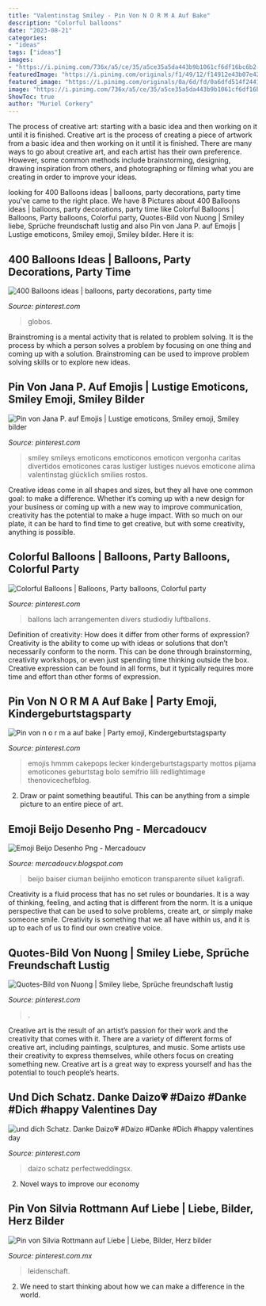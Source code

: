 ```yaml
---
title: "Valentinstag Smiley - Pin Von N O R M A Auf Bake"
description: "Colorful balloons"
date: "2023-08-21"
categories:
- "ideas"
tags: ["ideas"]
images:
- "https://i.pinimg.com/736x/a5/ce/35/a5ce35a5da443b9b1061cf6df16bc6b2--caritas-emoji-funny-emoji.jpg"
featuredImage: "https://i.pinimg.com/originals/f1/49/12/f14912e43b07e425cc7c5ce1da11ab04.jpg"
featured_image: "https://i.pinimg.com/originals/0a/6d/fd/0a6dfd514f2441cfd084f386af22e3ac.jpg"
image: "https://i.pinimg.com/736x/a5/ce/35/a5ce35a5da443b9b1061cf6df16bc6b2--caritas-emoji-funny-emoji.jpg"
ShowToc: true
author: "Muriel Corkery"
---
```



The process of creative art: starting with a basic idea and then working on it until it is finished.
Creative art is the process of creating a piece of artwork from a basic idea and then working on it until it is finished. There are many ways to go about creative art, and each artist has their own preference. However, some common methods include brainstorming, designing, drawing inspiration from others, and photographing or filming what you are creating in order to improve your ideas.

	

		
looking for 400 Balloons ideas | balloons, party decorations, party time you've came to the right place. We have 8 Pictures about 400 Balloons ideas | balloons, party decorations, party time like Colorful Balloons | Balloons, Party balloons, Colorful party, Quotes-Bild von Nuong | Smiley liebe, Sprüche freundschaft lustig and also Pin von Jana P. auf Emojis | Lustige emoticons, Smiley emoji, Smiley bilder. Here it is:
		
    
## 400 Balloons Ideas | Balloons, Party Decorations, Party Time

<img loading=lazy src="https://i.pinimg.com/474x/92/e4/8d/92e48d4ca7370b7b0517292fbf84e78a--balloon-arches-balloon-arch-diy.jpg" onerror="this.onerror=null;this.src='https://tse4.mm.bing.net/th?id=OIP.9vDy2rXvI1YHVfGd-vtoYQAAAA&amp;pid=15.1';" alt="400 Balloons ideas | balloons, party decorations, party time">

_Source: pinterest.com_

>globos. 

	

Brainstroming is a mental activity that is related to problem solving. It is the process by which a person solves a problem by focusing on one thing and coming up with a solution. Brainstroming can be used to improve problem solving skills or to explore new ideas.

    
## Pin Von Jana P. Auf Emojis | Lustige Emoticons, Smiley Emoji, Smiley Bilder

<img loading=lazy src="https://i.pinimg.com/736x/a5/ce/35/a5ce35a5da443b9b1061cf6df16bc6b2--caritas-emoji-funny-emoji.jpg" onerror="this.onerror=null;this.src='https://tse2.mm.bing.net/th?id=OIP.t7X8hutpF8kr-6wWlQtMbQAAAA&amp;pid=15.1';" alt="Pin von Jana P. auf Emojis | Lustige emoticons, Smiley emoji, Smiley bilder">

_Source: pinterest.com_

>smiley smileys emoticons emoticonos emoticon vergonha caritas divertidos emoticones caras lustiger lustiges nuevos emoticone alima valentinstag glücklich smilies rostos. 

	

Creative ideas come in all shapes and sizes, but they all have one common goal: to make a difference. Whether it’s coming up with a new design for your business or coming up with a new way to improve communication, creativity has the potential to make a huge impact. With so much on our plate, it can be hard to find time to get creative, but with some creativity, anything is possible.

    
## Colorful Balloons | Balloons, Party Balloons, Colorful Party

<img loading=lazy src="https://i.pinimg.com/originals/0a/6d/fd/0a6dfd514f2441cfd084f386af22e3ac.jpg" onerror="this.onerror=null;this.src='https://tse1.mm.bing.net/th?id=OIP.ga2XOiiGQ4M19ZkhL1cTUQHaLG&amp;pid=15.1';" alt="Colorful Balloons | Balloons, Party balloons, Colorful party">

_Source: pinterest.com_

>ballons lach arrangementen divers studiodiy luftballons. 

	

Definition of creativity: How does it differ from other forms of expression?
Creativity is the ability to come up with ideas or solutions that don’t necessarily conform to the norm. This can be done through brainstorming, creativity workshops, or even just spending time thinking outside the box. Creative expression can be found in all forms, but it typically requires more time and effort than other forms of expression.

    
## Pin Von N O R M A Auf Bake | Party Emoji, Kindergeburtstagsparty

<img loading=lazy src="https://i.pinimg.com/originals/f1/49/12/f14912e43b07e425cc7c5ce1da11ab04.jpg" onerror="this.onerror=null;this.src='https://tse1.mm.bing.net/th?id=OIP.YOeoDhQYuSPB-SzSsiY94gHaNK&amp;pid=15.1';" alt="Pin von n o r m a auf bake | Party emoji, Kindergeburtstagsparty">

_Source: pinterest.com_

>emojis hmmm cakepops lecker kindergeburtstagsparty mottos pijama emoticones geburtstag bolo semifrio lilli redlightimage thenovicechefblog. 

	

2. Draw or paint something beautiful. This can be anything from a simple picture to an entire piece of art.

    
## Emoji Beijo Desenho Png - Mercadoucv

<img loading=lazy src="https://img2.gratispng.com/20180403/xxq/kisspng-emoji-kiss-smiley-emoticon-face-kiss-smiley-5ac3831bed6d09.0404011815227625239725.jpg" onerror="this.onerror=null;this.src='https://tse3.mm.bing.net/th?id=OIP.DlYOEWKCU3jT98wNBMSUvwHaEc&amp;pid=15.1';" alt="Emoji Beijo Desenho Png - Mercadoucv">

_Source: mercadoucv.blogspot.com_

>beijo baiser ciuman beijinho emoticon transparente siluet kaligrafi. 

	

Creativity is a fluid process that has no set rules or boundaries. It is a way of thinking, feeling, and acting that is different from the norm. It is a unique perspective that can be used to solve problems, create art, or simply make someone smile. Creativity is something that we all have within us, and it is up to each of us to find our own creative voice.

    
## Quotes-Bild Von Nuong | Smiley Liebe, Sprüche Freundschaft Lustig

<img loading=lazy src="https://i.pinimg.com/originals/ce/e6/0b/cee60b0c236a20854365c8a8c4bf583b.jpg" onerror="this.onerror=null;this.src='https://tse4.mm.bing.net/th?id=OIP.7PB3ri1VDWeGAauZocGjSAHaHa&amp;pid=15.1';" alt="Quotes-Bild von Nuong | Smiley liebe, Sprüche freundschaft lustig">

_Source: pinterest.com_

>. 

	

Creative art is the result of an artist’s passion for their work and the creativity that comes with it. There are a variety of different forms of creative art, including paintings, sculptures, and music. Some artists use their creativity to express themselves, while others focus on creating something new. Creative art is a great way to express yourself and has the potential to touch people’s hearts.

    
## Und Dich Schatz. Danke Daizo💗 #Daizo #Danke #Dich #happy Valentines Day

<img loading=lazy src="https://i.pinimg.com/originals/55/0c/76/550c763f587572247e480d963814d9a8.jpg" onerror="this.onerror=null;this.src='https://tse2.mm.bing.net/th?id=OIP.NsbVRPgLWb7ukkHXdMqTYgHaHo&amp;pid=15.1';" alt="und dich Schatz. Danke Daizo💗 #Daizo #Danke #Dich #happy valentines day">

_Source: pinterest.com_

>daizo schatz perfectweddingsx. 

	

2. Novel ways to improve our economy

    
## Pin Von Silvia Rottmann Auf Liebe | Liebe, Bilder, Herz Bilder

<img loading=lazy src="https://i.pinimg.com/736x/b1/10/8d/b1108d93485fe1a288560201e08c053a.jpg" onerror="this.onerror=null;this.src='https://tse2.mm.bing.net/th?id=OIP.2phFCWra5YM3Snp4XN5SNgHaI1&amp;pid=15.1';" alt="Pin von Silvia Rottmann auf Liebe | Liebe, Bilder, Herz bilder">

_Source: pinterest.com.mx_

>leidenschaft. 

	

2. We need to start thinking about how we can make a difference in the world.

